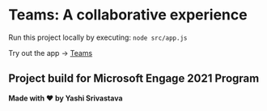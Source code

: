 # Teams: A collaborative experience
Run this project locally by executing:
```node src/app.js ```

Try out the app -> [Teams](https://teams-video-app.herokuapp.com/)

## Project build for Microsoft Engage 2021 Program

**Made with :heart: by Yashi Srivastava**


